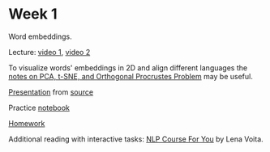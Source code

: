 # Week 1
Word embeddings.

Lecture: [video 1](https://youtu.be/3VBteQrakSg), [video 2](https://youtu.be/9PEqC96sat8)

To visualize words' embeddings in 2D and align different languages the [notes on PCA, t-SNE, and Orthogonal Procrustes Problem](https://github.com/anton-selitskiy/RIT_LLM/blob/main/Week01_embeddings/PCA_SNE_Procrustes.pdf) may be useful.

[Presentation](https://github.com/anton-selitskiy/RIT_LLM/blob/main/Week01_embeddings/01_word_embeddings.pdf) from [source](https://github.com/yandexdataschool/nlp_course/tree/2024/week01_embeddings)

Practice [notebook](./Practice1.ipynb)

[Homework](https://github.com/anton-selitskiy/RIT_LLM/blob/main/Week01_embeddings/LLM_HW_01.ipynb)

Additional reading with interactive tasks: [NLP Course For You](https://lena-voita.github.io/nlp_course.html) by Lena Voita.
